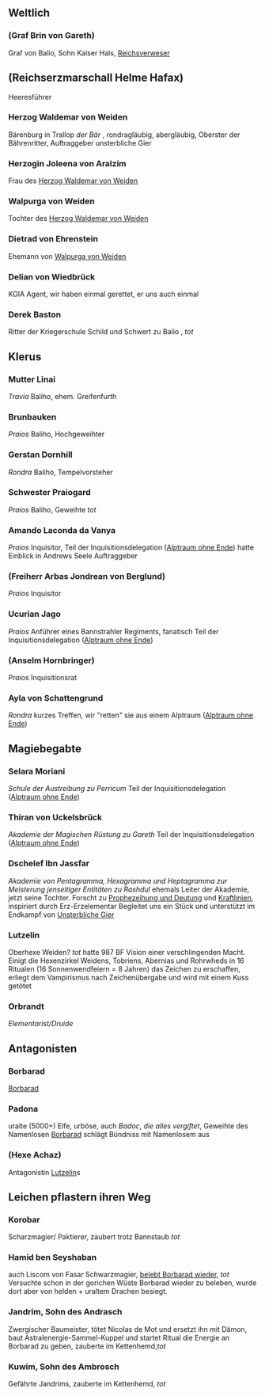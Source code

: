 ## Weltlich

### (Graf Brin von Gareth)
Graf von Balio, Sohn Kaiser Hals, [Reichsverweser](Geschichte.md#21.%20Ingerim%2022%20Hal)
## (Reichserzmarschall Helme Hafax)
Heeresführer
### Herzog Waldemar von Weiden
Bärenburg in Trallop
*der Bär* , rondragläubig, abergläubig, Oberster der Bährenritter, Auftraggeber unsterbliche Gier
### Herzogin Joleena von Aralzim
Frau des [Herzog Waldemar von Weiden](#Herzog%20Waldemar%20von%20Weiden)
### Walpurga von Weiden
Tochter des [Herzog Waldemar von Weiden](#Herzog%20Waldemar%20von%20Weiden)
### Dietrad von Ehrenstein
Ehemann von [Walpurga von Weiden](#Walpurga%20von%20Weiden)
### Delian von Wiedbrück
KGIA Agent, wir haben einmal gerettet, er uns auch einmal
### Derek Baston
Ritter der Kriegerschule Schild und Schwert zu Balio , *tot*



## Klerus

### Mutter Linai
*Travia*
Baliho, ehem. Greifenfurth
### Brunbauken
*Praios*
Baliho, Hochgeweihter

### Gerstan Dornhill
*Rondra*
Baliho, Tempelvorsteher

### Schwester Praiogard
*Praios*
Baliho, Geweihte *tot*

### Amando Laconda da Vanya
*Praios*
Inquisitor, 
Teil der Inquisitionsdelegation ([Alptraum ohne Ende](Geschichte.md#Alptraum%20ohne%20Ende))
hatte Einblick in Andrews Seele
Auftraggeber 

### (Freiherr Arbas Jondrean von Berglund)
*Praios*
Inquisitor
### Ucurian Jago
*Praios*
Anführer eines Bannstrahler Regiments, fanatisch
Teil der Inquisitionsdelegation ([Alptraum ohne Ende](Geschichte.md#Alptraum%20ohne%20Ende))

### (Anselm Hornbringer)
*Praios*
Inquisitionsrat
### Ayla von Schattengrund
*Rondra*
kurzes Treffen, wir "retten" sie aus einem Alptraum  ([Alptraum ohne Ende](Geschichte.md#Alptraum%20ohne%20Ende))
## Magiebegabte
### Selara Moriani 
*Schule der Austreibung zu Perricum*
Teil der Inquisitionsdelegation ([Alptraum ohne Ende](Geschichte.md#Alptraum%20ohne%20Ende))

### Thiran von Uckelsbrück
*Akademie der Magischen Rüstung zu Gareth*
Teil der Inquisitionsdelegation ([Alptraum ohne Ende](Geschichte.md#Alptraum%20ohne%20Ende))
### Dschelef Ibn Jassfar
*Akademie von Pentagramma, Hexagramma und Heptagramma zur Meisterung jenseitiger Entitäten zu Rashdul*
ehemals Leiter der Akademie, jetzt seine Tochter. Forscht zu [Prophezeihung und Deutung](Prophezeihung%20und%20Deutung.md)  und [Kraftlinien](Notizen/Kraftlinien.md), inspiriert durch Erz-Erzelementar
Begleitet uns ein Stück und unterstützt im Endkampf von [Unsterbliche Gier](Geschichte.md#Unsterbliche%20Gier)

### Lutzelin
Oberhexe Weiden? *tot*
hatte 987 BF Vision einer verschlingenden Macht. Einigt die Hexenzirkel Weidens, Tobriens, Abernias und Rohrwheds in 16 Ritualen (16 Sonnenwendfeiern = 8 Jahren) das Zeichen zu erschaffen, erliegt dem Vampirismus nach Zeichenübergabe und wird mit einem Kuss getötet 

### Orbrandt
*Elementarist/Druide*


## Antagonisten

### Borbarad 
[Borbarad](Borbarad.md)
### Padona 
uralte (5000+) Elfe, urböse, auch *Badoc*, *die alles vergiftet*, Geweihte des Namenlosen
[Borbarad](Borbarad.md) schlägt Bündniss mit Namenlosem aus

### (Hexe Achaz)
Antagonistin [Lutzelin](#Lutzelin)s

## Leichen pflastern ihren Weg

### Korobar
Scharzmagier/ Paktierer, zaubert trotz Bannstaub *tot*
### Hamid ben Seyshaban
auch Liscom von Fasar
Schwarzmagier, [belebt Borbarad wieder](Geschichte.md#2.%20Rahja%2022%20Hal), *tot*
Versuchte schon in der gorichen Wüste Borbarad wieder zu beleben, wurde dort aber von helden + uraltem Drachen besiegt.

### Jandrim, Sohn des Andrasch
Zwergischer Baumeister, tötet Nicolas de Mot und ersetzt ihn mit Dämon, baut Astralenergie-Sammel-Kuppel und startet Ritual die Energie an Borbarad zu geben, zauberte im Kettenhemd,*tot*

### Kuwim, Sohn des Ambrosch
Gefährte Jandrims, zauberte im Kettenhemd, *tot*



